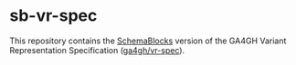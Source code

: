 # sb-vr-spec

This repository contains the [SchemaBlocks](http://schemablocks.org) version of the GA4GH Variant Representation Specification ([ga4gh/vr-spec](https://github.com/ga4gh/vr-spec/)).

